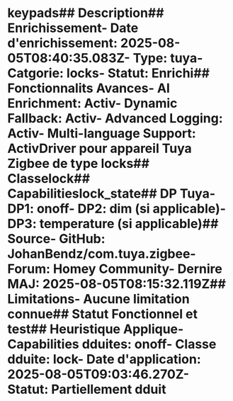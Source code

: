 # keypads##  Description##  Enrichissement- **Date d'enrichissement**: 2025-08-05T08:40:35.083Z- **Type**: tuya- **Catgorie**: locks- **Statut**:  Enrichi##  Fonctionnalits Avances- **AI Enrichment**: Activ- **Dynamic Fallback**: Activ- **Advanced Logging**: Activ- **Multi-language Support**: ActivDriver pour appareil Tuya Zigbee de type locks##  Classelock##  Capabilitieslock_state##  DP Tuya- DP1: onoff- DP2: dim (si applicable)- DP3: temperature (si applicable)##  Source- GitHub: JohanBendz/com.tuya.zigbee- Forum: Homey Community- Dernire MAJ: 2025-08-05T08:15:32.119Z##  Limitations- Aucune limitation connue##  Statut Fonctionnel et test##  Heuristique Applique- **Capabilities dduites**: onoff- **Classe dduite**: lock- **Date d'application**: 2025-08-05T09:03:46.270Z- **Statut**:  Partiellement dduit